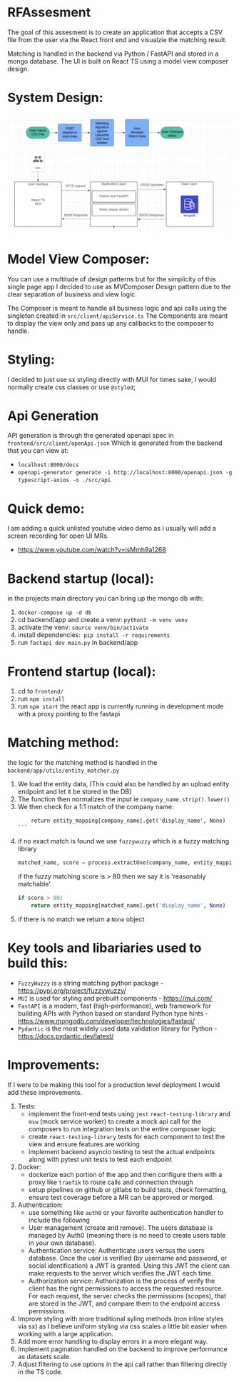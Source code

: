 # RFAssesment
The goal of this assesment is to create an application that accepts a CSV file from the user via the React front end and 
visualzie the matching result. 

Matching is handled in the backend via Python / FastAPI and stored in a mongo database.
The UI is built on React TS using a model view composer design. 

# System Design:
![View of how user will interact with system](system_design.png "System Design")

# Model View Composer:
You can use a multitude of design patterns but for the simplicity of this single page app I decided to use as MVComposer Design pattern due to the clear separation of business and view logic. 

The Composer is meant to handle all business logic and api calls using the singleton created in `src/client/apiService.ts`
The Components are meant to display the view only and pass up any callbacks to the composer to handle.

# Styling: 
I decided to just use sx styling directly with MUI for times sake, I would normally create css classes or use `@styled`;

# Api Generation 
API generation is through the generated openapi spec in `frontend/src/client/openApi.json`
Which is generated from the backend that you can view at:
* `localhost:8000/docs`
* `openapi-generator generate -i http://localhost:8000/openapi.json -g typescript-axios -o ./src/api`

# Quick demo: 
I am adding a quick unlisted youtube video demo as I usually will add a screen recording for open UI MRs.
- https://www.youtube.com/watch?v=isMmh9a1268

# Backend startup (local):
in the projects main directory you can bring up the mongo db with:
1. `docker-compose up -d db`
2. cd backend/app and create a venv: `python3 -m venv venv`
3. activate the venv: `source venv/bin/activate`
4. install dependencies:` pip install -r requirements`
5. run `fastapi dev main.py` in backend/app

# Frontend startup (local): 
1. cd to `frontend/`
2. run `npm install`
3. run `npm start`
the react app is currently running in development mode with a proxy pointing to the fastapi 

# Matching method: 
the logic for the matching method is handled in the `backend/app/utils/entity_matcher.py`
1. We load the entity data, (This could also be handled by an upload entity endpoint and let it be stored in the DB)
2. The function then normalizes the input ie `company_name.strip().lower()`
3. We then check for a 1:1 match of the company name:
    ``` if company_name in entity_mapping:
        return entity_mapping[company_name].get('display_name', None) ```
4. if no exact match is found we use `fuzzywuzzy` which is a fuzzy matching library
    ```python
    matched_name, score = process.extractOne(company_name, entity_mapping.keys())
    ```
    if the fuzzy matching score is > 80 then we say it is 'reasonably matchable' 
    ```python
    if score > 80:
        return entity_mapping[matched_name].get('display_name', None)
    ```
5. if there is no match we return a `None` object

# Key tools and libariaries used to build this:
- `FuzzyWuzzy` is a string matching python package - https://pypi.org/project/fuzzywuzzy/ 
- `MUI` is used for styling and prebuilt components - https://mui.com/
- `FastAPI` is a modern, fast (high-performance), web framework for building APIs with Python based on standard Python type hints - https://www.mongodb.com/developer/technologies/fastapi/
- `Pydantic` is the most widely used data validation library for Python - https://docs.pydantic.dev/latest/ 

# Improvements: 
If I were to be making this tool for a production level deployment I would add these improvements.
1. Tests:
    * implement the front-end tests using `jest` `react-testing-library` and `msw` (mock service worker) to create a mock api call for the composers to run integration tests on the entire composer logic
    * create `react-testing-library` tests for each component to test the view and ensure features are working
    * implement backend asyncio testing to test the actual endpoints along with pytest unit tests to test each endpoint
2. Docker:
    * dockerize each portion of the app and then configure them with a proxy like `traefik` to route calls and connection through
    * setup pipelines on github or gitlabs to build tests, check formatting, ensure test coverage before a MR can be approved or merged.
3. Authentication: 
    * use something like `auth0` or your favorite authentication handler to include the following
    - User management (create and remove). The users database is managed by Auth0 (meaning there is no need to create users table in your own database).
    - Authentication service: Authenticate users versus the users database. Once the user is verified (by username and password, or social identification) a JWT is granted. Using this JWT the client can make requests to the server which verifies the JWT each time.
    - Authorization service: Authorization is the process of verify the client has the right permissions to access the requested resource. For each request, the server checks the permissions (scopes), that are stored in the JWT, and compare them to the endpoint access permissions.
4. Improve styling with more traditional syling methods (non inline styles via sx) as I believe uniform styling via css scales a little bit easier when working with a large application.
5. Add more error handling to display errors in a more elegant way.
6. Implement pagination handled on the backend to improve performance as datasets scale.
7. Adjust filtering to use options in the api call rather than filtering directly in the TS code.
